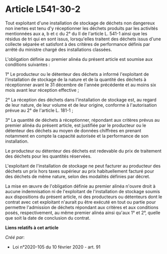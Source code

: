 # Article L541-30-2

Tout exploitant d'une installation de stockage de déchets non dangereux non inertes est tenu d'y réceptionner les déchets
produits par les activités mentionnées aux a, b et c du 2° du II de l'article L. 541-1 ainsi que les résidus de tri qui en
sont issus, lorsqu'elles traitent des déchets issus d'une collecte séparée et satisfont à des critères de performance définis
par arrêté du ministre chargé des installations classées.

L'obligation définie au premier alinéa du présent article est soumise aux conditions suivantes :

1° Le producteur ou le détenteur des déchets a informé l'exploitant de l'installation de stockage de la nature et de la
quantité des déchets à réceptionner avant le 31 décembre de l'année précédente et au moins six mois avant leur réception
effective ;

2° La réception des déchets dans l'installation de stockage est, au regard de leur nature, de leur volume et de leur origine,
conforme à l'autorisation prévue au 2° de l'article L. 181-1 ;

3° La quantité de déchets à réceptionner, répondant aux critères prévus au premier alinéa du présent article, est justifiée
par le producteur ou le détenteur des déchets au moyen de données chiffrées en prenant notamment en compte la capacité
autorisée et la performance de son installation.

Le producteur ou détenteur des déchets est redevable du prix de traitement des déchets pour les quantités réservées.

L'exploitant de l'installation de stockage ne peut facturer au producteur des déchets un prix hors taxes supérieur au prix
habituellement facturé pour des déchets de même nature, selon des modalités définies par décret.

La mise en œuvre de l'obligation définie au premier alinéa n'ouvre droit à aucune indemnisation ni de l'exploitant de
l'installation de stockage soumis aux dispositions du présent article, ni des producteurs ou détenteurs dont le contrat avec
cet exploitant n'aurait pu être exécuté en tout ou partie pour permettre l'admission de déchets répondant aux critères et aux
conditions posés, respectivement, au même premier alinéa ainsi qu'aux 1° et 2°, quelle que soit la date de conclusion du
contrat.

**Liens relatifs à cet article**

_Créé par_:

  - Loi n°2020-105 du 10 février 2020 - art. 91
